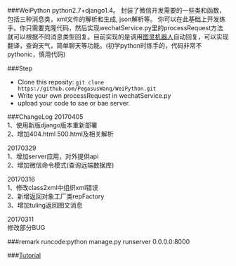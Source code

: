 ###WeiPython
python2.7+django1.4。
封装了微信开发需要的一些类和函数，包括三种消息类，xml文件的解析和生成, json解析等。
你可以在此基础上开发练手。你只需要克隆代码，然后实现wechatService.py里的processRequest方法就可以根据不同消息类型回复。目前实现的是调用[图灵机器人](http://www.tuling123.com/openapi/)自动回复，可以实现翻译，查询天气，简单聊天等功能。(初学python时练手的，代码非常不pythonic，慎用代码)

###Step
- Clone this reposity: `git clone https://github.com/PegasusWang/WeiPython.git`
- Write your own processRequest in wechatService.py
- upload your code to sae or bae server.

###ChangeLog
20170405  
1、使用新版django版本重新部署  
2、增加404.html 500.html及相关解析  

20170329  
1、增加server应用，对外提供api  
2、增加微信命令模式(查询远端数据库)

20170316  
1、修改class2xml中组织xml错误  
2、新增返回对象工厂类repFactory  
3、增加tuling返回图文消息

20170311  
修改部分BUG

###remark
runcode:python manage.py runserver 0.0.0.0:8000

###[Tutorial](http://ningning.today/2015/02/21/python/django-python%E5%BE%AE%E4%BF%A1%E5%BC%80%E5%8F%91%E4%B9%8B%E4%B8%80%EF%BC%8D%E5%87%86%E5%A4%87%E5%B7%A5%E4%BD%9C/)

